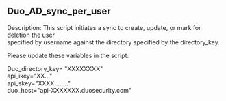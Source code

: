 ## Duo_AD_sync_per_user

Description: 
This script initiates a sync to create, update, or mark for deletion the user  
specified by username against the directory specified by the directory_key.  

Please update these variables in the script:  

Duo_directory_key= "XXXXXXXX"  
api_ikey="XX..."  
api_skey="XXXX........"  
duo_host="api-XXXXXXX.duosecurity.com"  

